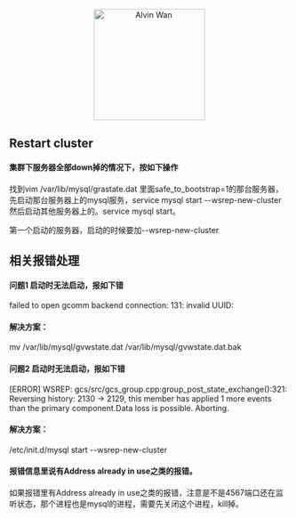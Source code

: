 <p align='center'> <a href='https://github.com/alvinwancn' target="_blank"> <img src='https://github.com/AlvinWanCN/life-record/raw/master/images/etlucency.png' alt='Alvin Wan' width=200></a></p>

## Restart cluster

#### 集群下服务器全部down掉的情况下，按如下操作

找到vim /var/lib/mysql/grastate.dat 里面safe_to_bootstrap=1的那台服务器，先启动那台服务器上的mysql服务，service mysql start --wsrep-new-cluster  然后启动其他服务器上的。service mysql start。

第一个启动的服务器，启动的时候要加--wsrep-new-cluster


## 相关报错处理

#### 问题1 启动时无法启动，报如下错

 failed to open gcomm backend connection: 131: invalid UUID:

#### 解决方案：  

 mv /var/lib/mysql/gvwstate.dat /var/lib/mysql/gvwstate.dat.bak
 
 
 #### 问题2 启动时无法启动，报如下错
 
 [ERROR] WSREP: gcs/src/gcs_group.cpp:group_post_state_exchange():321: Reversing history: 2130 -> 2129, this member has applied 1 more events than the primary component.Data loss is possible. Aborting.
 
 #### 解决方案：
 
 /etc/init.d/mysql start --wsrep-new-cluster


 #### 报错信息里说有Address already in use之类的报错。

 如果报错里有Address already in use之类的报错，注意是不是4567端口还在监听状态，那个进程也是mysql的进程，需要先关闭这个进程，kill掉。
 